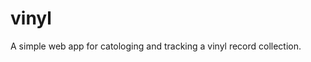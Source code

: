 vinyl
========================

A simple web app for catologing and tracking a vinyl record collection.
